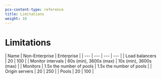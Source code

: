 ```yaml
---
pcx-content-type: reference
title: Limitations
weight: 18
---
```


# Limitations
| Name | Non-Enterprise | Enterprise | 
| --- | --- | --- | --- |
| Load balancers | 20 | 100 |
| Monitor intervals | 60s (min), 3600s (max) | 10s (min), 3600s (max) |
| Monitors | 1.5x the number of pools | 1.5x the number of pools | 
| Origin servers | 20 | 250 |
| Pools | 20 | 100 |
